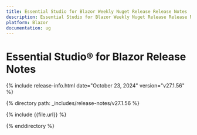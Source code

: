 ```yaml
---
title: Essential Studio for Blazor Weekly Nuget Release Release Notes  
description: Essential Studio for Blazor Weekly Nuget Release Release Notes  
platform: Blazor
documentation: ug
---
```


# Essential Studio&reg; for Blazor  Release Notes  

{% include release-info.html date="October 23, 2024"  version="v27.1.56" %} 

{% directory path: _includes/release-notes/v27.1.56 %}

{% include {{file.url}} %}

{% enddirectory %}